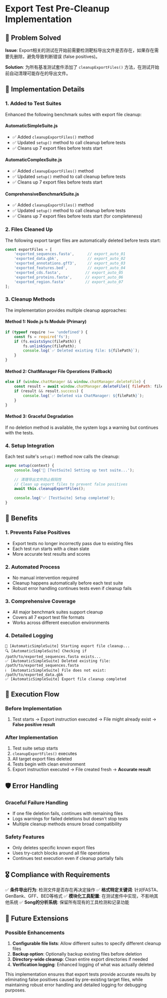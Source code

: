 # Export Test Pre-Cleanup Implementation

## 🎯 Problem Solved

**Issue**: Export相关的测试在开始前需要检测靶标导出文件是否存在，如果存在需要先删除，避免导致判断错误 (false positives)。

**Solution**: 为所有基准测试套件添加了 `cleanupExportFiles()` 方法，在测试开始前自动清理可能存在的导出文件。

## 🔧 Implementation Details

### 1. Added to Test Suites

Enhanced the following benchmark suites with export file cleanup:

#### AutomaticSimpleSuite.js
- ✅ Added `cleanupExportFiles()` method
- ✅ Updated `setup()` method to call cleanup before tests
- ✅ Cleans up 7 export files before tests start

#### AutomaticComplexSuite.js  
- ✅ Added `cleanupExportFiles()` method
- ✅ Updated `setup()` method to call cleanup before tests
- ✅ Cleans up 7 export files before tests start

#### ComprehensiveBenchmarkSuite.js
- ✅ Added `cleanupExportFiles()` method
- ✅ Updated `setup()` method to call cleanup before tests
- ✅ Cleans up 7 export files before tests start (for completeness)

### 2. Files Cleaned Up

The following export target files are automatically deleted before tests start:

```javascript
const exportFiles = [
    'exported_sequences.fasta',      // export_auto_01
    'exported_data.gbk',             // export_auto_02  
    'exported_annotations.gff3',     // export_auto_03
    'exported_features.bed',         // export_auto_04
    'exported_cds.fasta',           // export_auto_05
    'exported_proteins.fasta',      // export_auto_06
    'exported_region.fasta'         // export_auto_07
];
```

### 3. Cleanup Methods

The implementation provides multiple cleanup approaches:

#### Method 1: Node.js fs Module (Primary)
```javascript
if (typeof require !== 'undefined') {
    const fs = require('fs');
    if (fs.existsSync(filePath)) {
        fs.unlinkSync(filePath);
        console.log(`✅ Deleted existing file: ${filePath}`);
    }
}
```

#### Method 2: ChatManager File Operations (Fallback)
```javascript
else if (window.chatManager && window.chatManager.deleteFile) {
    const result = await window.chatManager.deleteFile({ filePath: filePath });
    if (result && result.success) {
        console.log(`✅ Deleted via ChatManager: ${filePath}`);
    }
}
```

#### Method 3: Graceful Degradation
If no deletion method is available, the system logs a warning but continues with the tests.

### 4. Setup Integration

Each test suite's `setup()` method now calls the cleanup:

```javascript
async setup(context) {
    console.log('🔧 [TestSuite] Setting up test suite...');
    
    // 清理导出文件防止假阳性
    // Clean up export files to prevent false positives
    await this.cleanupExportFiles();
    
    console.log('✅ [TestSuite] Setup completed');
}
```

## 🎯 Benefits

### 1. **Prevents False Positives**
- Export tests no longer incorrectly pass due to existing files
- Each test run starts with a clean slate
- More accurate test results and scores

### 2. **Automated Process**
- No manual intervention required
- Cleanup happens automatically before each test suite
- Robust error handling continues tests even if cleanup fails

### 3. **Comprehensive Coverage**
- All major benchmark suites support cleanup
- Covers all 7 export test file formats
- Works across different execution environments

### 4. **Detailed Logging**
```
🧹 [AutomaticSimpleSuite] Starting export file cleanup...
🔍 [AutomaticSimpleSuite] Checking if /path/to/exported_sequences.fasta exists...
✅ [AutomaticSimpleSuite] Deleted existing file: /path/to/exported_sequences.fasta
ℹ️  [AutomaticSimpleSuite] File does not exist: /path/to/exported_data.gbk
✅ [AutomaticSimpleSuite] Export file cleanup completed
```

## 🔄 Execution Flow

### Before Implementation
1. Test starts → Export instruction executed → File might already exist → **False positive result**

### After Implementation  
1. Test suite setup starts
2. `cleanupExportFiles()` executes
3. All target export files deleted
4. Tests begin with clean environment
5. Export instruction executed → File created fresh → **Accurate result**

## 🛡️ Error Handling

### Graceful Failure Handling
- If one file deletion fails, continues with remaining files
- Logs warnings for failed deletions but doesn't stop tests
- Multiple cleanup methods ensure broad compatibility

### Safety Features
- Only deletes specific known export files
- Uses try-catch blocks around all file operations
- Continues test execution even if cleanup partially fails

## 🎖️ Compliance with Requirements

✅ **条件导出行为**: 检测文件是否存在再决定操作
✅ **格式特定关键词**: 针对FASTA、GenBank、GFF、BED等格式
✅ **模块化工具配置**: 在测试套件中实现，不影响其他系统
✅ **Song的分析系统**: 保留所有现有的工具检测和记录功能

## 🚀 Future Extensions

### Possible Enhancements
1. **Configurable file lists**: Allow different suites to specify different cleanup files
2. **Backup option**: Optionally backup existing files before deletion
3. **Directory-wide cleanup**: Clean entire export directories if needed
4. **Verification logging**: Enhanced logging of what was actually deleted

This implementation ensures that export tests provide accurate results by eliminating false positives caused by pre-existing target files, while maintaining robust error handling and detailed logging for debugging purposes.